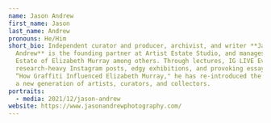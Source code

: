 ```yaml
---
name: Jason Andrew
first_name: Jason
last_name: Andrew
pronouns: He/Him
short_bio: Independent curator and producer, archivist, and writer **Jason
  Andrew** is the founding partner at Artist Estate Studio, and manages the
  Estate of Elizabeth Murray among others. Through lectures, IG LIVE Events,
  research-heavy Instagram posts, edgy exhibitions, and provoking essays like
  “How Graffiti Influenced Elizabeth Murray," he has re-introduced the artist to
  a new generation of artists, curators, and collectors.
portraits:
  - media: 2021/12/jason-andrew
website: https://www.jasonandrewphotography.com/
---
```


